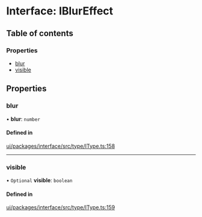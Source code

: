 # Interface: IBlurEffect

## Table of contents

### Properties

- [blur](IBlurEffect.md#blur)
- [visible](IBlurEffect.md#visible)

## Properties

### blur

• **blur**: `number`

#### Defined in

[ui/packages/interface/src/type/IType.ts:158](https://github.com/leaferjs/leafer-ui/blob/a39c489/packages/interface/src/type/IType.ts#L158)

___

### visible

• `Optional` **visible**: `boolean`

#### Defined in

[ui/packages/interface/src/type/IType.ts:159](https://github.com/leaferjs/leafer-ui/blob/a39c489/packages/interface/src/type/IType.ts#L159)
